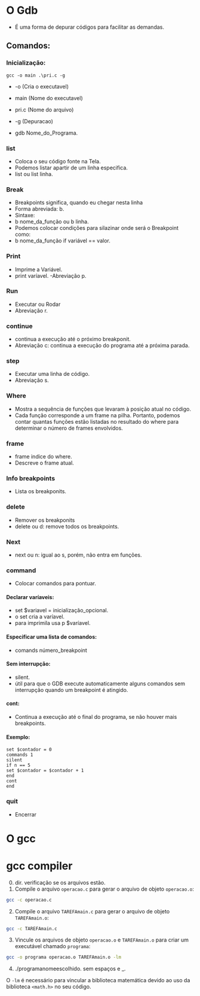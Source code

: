 # O Gdb
- É uma forma de depurar códigos para facilitar as demandas.
## Comandos:
### Inicialização:
``` 
gcc -o main .\pri.c -g
```
- -o (Cria o executavel)
- main (Nome do executavel)
- pri.c (Nome do arquivo)
- -g (Depuracao)

- gdb Nome_do_Programa.
### list
- Coloca o seu código fonte na Tela.
- Podemos listar apartir de um linha especifica.
- list ou list linha.

### Break
- Breakpoints significa, quando eu chegar nesta linha 
- Forma abreviada: b.
- Sintaxe:
- b nome_da_função ou b linha.
- Podemos colocar condições para silazinar onde será o Breakpoint como:
- b nome_da_função if variável == valor.

### Print
- Imprime a Variável.
- print varíavel.
-Abreviação p.

### Run
- Executar ou Rodar
- Abreviação r.

### continue
- continua a execução até o próximo breakponit.
- Abreviação c: continua a execução do programa até a próxima parada.

### step
- Executar uma linha de código.
- Abreviação s.

### Where
-  Mostra a sequência de funções que levaram à posição atual no código.
- Cada função corresponde a um frame na pilha. Portanto,  podemos contar quantas funções estão listadas no resultado do where para determinar o número de frames envolvidos.

### frame
- frame indice do where.
- Descreve o frame atual.

### Info breakpoints
- Lista os breakponits.

### delete 
- Remover os breakponits
- delete ou d: remove todos os breakpoints.

### Next
- next ou n: igual ao s, porém, não entra em funções.

### command
- Colocar comandos para pontuar.

#### Declarar varíaveis:
- set $variavel = inicialização_opcional.
- o set cria a varíavel.
- para imprimila usa p $varíavel.

#### Especificar uma lista de comandos:
- comands número_breakpoint

#### Sem interrupção:
- silent.
- útil para que o GDB execute automaticamente alguns comandos sem interrupção quando um breakpoint é atingido.

#### cont:
- Continua a execução até o final do programa, se não houver mais breakpoints.

#### Exemplo: 
```
set $contador = 0
commands 1
silent
if n == 5
set $contador = $contador + 1
end
cont
end
```

### quit 
- Encerrar

# O gcc
# gcc compiler
0. dir. verificação se os arquivos estão.
1. Compile o arquivo `operacao.c` para gerar o arquivo de objeto `operacao.o`:
```bash
gcc -c operacao.c
```
2. Compile o arquivo `TAREFAmain.c` para gerar o arquivo de objeto `TAREFAmain.o`:
```bash
gcc -c TAREFAmain.c
```
3. Vincule os arquivos de objeto `operacao.o` e `TAREFAmain.o` para criar um executável chamado `programa`:
```bash
gcc -o programa operacao.o TAREFAmain.o -lm
```
4. ./programanomeescolhido. sem espaços e _.

O `-lm` é necessário para vincular a biblioteca matemática devido ao uso da biblioteca `<math.h>` no seu código. 
